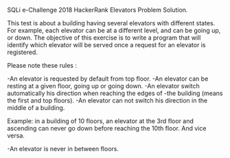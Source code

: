 SQLi e-Challenge 2018 HackerRank Elevators Problem Solution.

This test is about a building having several elevators with different states. For example, each elevator can be at a different level, and can be going up, or down. The objective of this exercise is to write a program that will identify which elevator will be served once a request for an elevator is registered.

Please note these rules :

-An elevator is requested by default from top floor.
-An elevator can be resting at a given floor, going up or going down.
-An elevator switch automatically his direction when reaching the edges of
-the building (means the first and top floors).
-An elevator can not switch his direction in the middle of a building.

Example: in a building of 10 floors, an elevator at the 3rd floor and ascending can never go down before reaching the 10th floor. And vice versa.

-An elevator is never in between floors.
